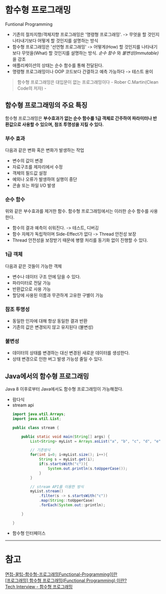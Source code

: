 # 함수형 프로그래밍
Funtional Programming
- 기존의 절차지향/객체지향 프로그래밍은 '명령형 프로그래밍'. -> 무엇을 할 것인지 나타내기보다 어떻게 할 것인지를 설명하는 방식
- 함수형 프로그래밍은 '선언형 프로그래밍' -> 어떻게(How) 할 것인지를 나타내기보다 무엇을(What) 할 것인지를 설명하는 방식. *순수 함수* 와 *불변성(Immutable)* 을 강조 
- 애플리케이션의 상태는 순수 함수를 통해 전달된다.
- 명령형 프로그래밍이나 OOP 코드보다 간결하고 예측 가능하다 -> 테스트 용이

> 함수형 프로그래밍은 대입문이 없는 프로그래밍이다 - Rober C.Martin(Clean Code의 저자) -

## 함수형 프로그래밍의 주요 특징
함수형 프로그래밍은 **부수효과가 없는 순수 함수를 1급 객체로 간주하여 파라미터나 반환값으로 사용할 수 있으며, 참조 투명성을 지킬 수 있다.**
### 부수 효과
다음과 같은 변화 혹은 변화가 발생하는 작업
- 변수의 값이 변경
- 자료구조를 제자리에서 수정
- 객체의 필드값 설정
- 예외나 오류가 발생하여 실행이 중단
- 콘솔 또는 파일 I/O 발생
### 순수 함수
위와 같은 부수효과를 제거한 함수. 함수형 프로그래밍에서는 이러한 순수 함수를 사용한다.
- 함수의 결과 예측이 쉬워진다. -> 테스트, 디버깅
- 함수 자체가 독립적이며 Side-Effect가 없다 -> Thread 안전성 보장
- Thread 안전성을 보장받기 때문에 병렬 처리를 동기화 없이 진행할 수 있다.
### 1급 객체
다음과 같은 것들이 가능한 객체
- 변수나 데이터 구조 안에 담을 수 있다.
- 파라미터로 전달 가능
- 반환값으로 사용 가능
- 할당에 사용된 이름과 무관하게 고유한 구별이 가능
### 참조 투명성
- 동일한 인자에 대해 항상 동일한 결과 반환
- 기존의 값은 변경되지 않고 유지된다 (불변성)
### 불변성
- 데이터의 상태를 변경하는 대신 변경된 새로운 데이터를 생성한다.
- 상태 변경으로 인한 버그 발생 가능성 줄일 수 있다.

## Java에서의 함수형 프로그래밍
Java 8 이후로부터 Java에서도 함수형 프로그래밍이 가능해졌다.
- 람다식
- stream api 
    ```java
    import java.util.Arrays;
    import java.util.List;

    public class stream {

        public static void main(String[] args) {
            List<String> myList = Arrays.asList("a", "b", "c", "d", "e");
    
            // 기존방식
            for(int i=0; i<myList.size(); i++){
                String s = myList.get(i);
                if(s.startsWith("c")){
                    System.out.println(s.toUpperCase());
                }
            }
    
            // stream API를 이용한 방식
            myList.stream()
                .filter(s -> s.startsWith("c"))
                .map(String::toUpperCase)
                .forEach(System.out::println);
    
        }

    }
    ```
- 함수형 인터페이스


---
# 참고
[면접-꿀팁-함수형-프로그래밍Functional-Programming이란](https://thecho7.tistory.com/entry/%EB%A9%B4%EC%A0%91-%EA%BF%80%ED%8C%81-%ED%95%A8%EC%88%98%ED%98%95-%ED%94%84%EB%A1%9C%EA%B7%B8%EB%9E%98%EB%B0%8DFunctional-Programming%EC%9D%B4%EB%9E%80)<br>
[[프로그래밍] 함수형 프로그래밍(Functional Programming) 이란?](https://mangkyu.tistory.com/111)<br>
[Tech Interview - 함수형 프로그래밍](https://gyoogle.dev/blog/computer-science/software-engineering/Fuctional%20Programming.html)<br>